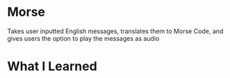 # Morse
Takes user inputted English messages, translates them to Morse Code, and gives users the option to play the messages as audio 

# What I Learned

